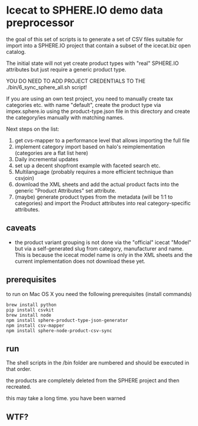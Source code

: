# Icecat to SPHERE.IO demo data preprocessor

the goal of this set of scripts is to generate a set of CSV files suitable for import into a SPHERE.IO project that contain a subset of the icecat.biz open catalog. 

The initial state will not yet create product types with "real" SPHERE.IO attributes but just require a generic product type. 

YOU DO NEED TO ADD PROJECT CREDENTIALS TO THE ./bin/6_sync_sphere_all.sh script! 

If you are using an own test project, you need to manually create tax categories etc. with name "default",  create the product type via impex.sphere.io using the product-type.json file in this directory and create the category/ies manually with matching names. 
 
Next steps on the list:

 1.  get cvs-mapper to a performance level that allows importing the full file
 1. implement category import based on halo's reimplementation (categories are a flat list here)
 1. Daily incremental updates 
 1. set up a decent shopfront example with faceted search etc.  
 1. Multilanguage (probably requires a more efficient technique than csvjoin)
 1. download the XML sheets and add the actual product facts into the generic "Product Attributes" set attribute. 
 1. (maybe) generate product types from the metadata (will be 1:1 to categories) and import the Product attributes into real category-specific attributes. 


## caveats
 * the product variant grouping is not done via the "official" icecat 
"Model" but via a self-generated slug from category, manufacturer and name.  This is because the icecat model name is only in the XML sheets and the current implementation does not download these yet. 
     
## prerequisites

to run on Mac OS X you need the following prerequisites (install commands)

```
brew install python
pip install csvkit
brew install node
npm install sphere-product-type-json-generator
npm install csv-mapper
npm install sphere-node-product-csv-sync

```
## run

The shell scripts in the /bin folder are numbered and should be executed in that order. 

the products are completely deleted from the SPHERE project and then recreated. 

this may take a long time. you have been warned

## WTF?
